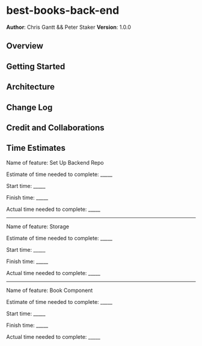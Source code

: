 # best-books-back-end

**Author**: Chris Gantt && Peter Staker
**Version**: 1.0.0

## Overview
<!-- Provide a high level overview of what this application is and why you are building it, beyond the fact that it's an assignment for this class. (i.e. What's your problem domain?) -->

## Getting Started
<!-- What are the steps that a user must take in order to build this app on their own machine and get it running? -->

## Architecture
<!-- Provide a detailed description of the application design. What technologies (languages, libraries, etc) you're using, and any other relevant design information. -->

## Change Log
<!-- Use this area to document the iterative changes made to your application as each feature is successfully implemented. Use time stamps. Here's an example:

01-01-2001 4:59pm - Application now has a fully-functional express server, with a GET route for the location resource. -->

## Credit and Collaborations
<!-- Give credit (and a link) to other people or resources that helped you build this application. -->

## Time Estimates

Name of feature: Set Up Backend Repo

Estimate of time needed to complete: _____

Start time: _____

Finish time: _____

Actual time needed to complete: _____

***

Name of feature: Storage

Estimate of time needed to complete: _____

Start time: _____

Finish time: _____

Actual time needed to complete: _____

***

Name of feature: Book Component

Estimate of time needed to complete: _____

Start time: _____

Finish time: _____

Actual time needed to complete: _____